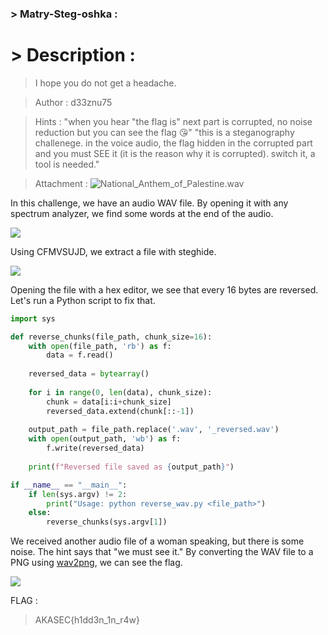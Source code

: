 ### > Matry-Steg-oshka :

# > Description :

> I hope you do not get a headache.

> Author : d33znu75

> Hints :
>   "when you hear "the flag is" next part is corrupted, no noise reduction but you can see the flag 😘"
>   "this is a steganography challenege. in the voice audio, the flag hidden in the corrupted part and you must SEE it (it is the reason why it is corrupted). switch it, a tool is needed."

> Attachment : ![National_Anthem_of_Palestine.wav](https://www.mediafire.com/file/fp0141309t0y1kh/National_Anthem_of_Palestine.wav/file)

In this challenge, we have an audio WAV file. By opening it with any spectrum analyzer, we find some words at the end of the audio.

![](./images/)

Using CFMVSUJD, we extract a file with steghide.

![](./images/)

Opening the file with a hex editor, we see that every 16 bytes are reversed. Let's run a Python script to fix that.

```py
import sys

def reverse_chunks(file_path, chunk_size=16):
    with open(file_path, 'rb') as f:
        data = f.read()
    
    reversed_data = bytearray()
    
    for i in range(0, len(data), chunk_size):
        chunk = data[i:i+chunk_size]
        reversed_data.extend(chunk[::-1])
    
    output_path = file_path.replace('.wav', '_reversed.wav')
    with open(output_path, 'wb') as f:
        f.write(reversed_data)
    
    print(f"Reversed file saved as {output_path}")

if __name__ == "__main__":
    if len(sys.argv) != 2:
        print("Usage: python reverse_wav.py <file_path>")
    else:
        reverse_chunks(sys.argv[1])
```

We received another audio file of a woman speaking, but there is some noise. The hint says that "we must see it." By converting the WAV file to a PNG using [wav2png](https://directmusic.me/wav2png/), we can see the flag.

![](./images/)

FLAG : 
> AKASEC{h1dd3n_1n_r4w}